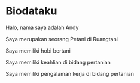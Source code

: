 # Biodataku

Halo, nama saya adalah Andy

Saya merupakan seorang Petani di Ruangtani

Saya memiliki hobi bertani

Saya memiliki keahlian di bidang pertanian

Saya memiliki pengalaman kerja di bidang pertanian

